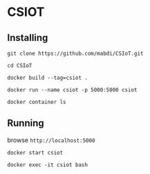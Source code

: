 # CSIOT


## Installing

`git clone https://github.com/mabdi/CSIoT.git`

`cd CSIoT`

`docker build --tag=csiot .`

`docker run --name csiot -p 5000:5000 csiot`

`docker container ls`

## Running


browse `http://localhost:5000`

`docker start csiot`

`docker exec -it csiot bash`
